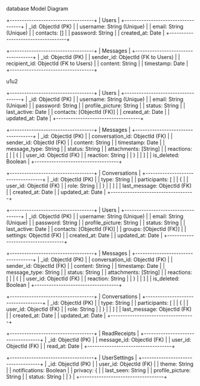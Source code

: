 database Model Diagram

+-----------------------------------+
|               Users               |
+-----------------------------------+
| _id: ObjectId (PK)                |
| username: String (Unique)         |
| email: String (Unique)            |
| contacts: []         |
| password: String                  |
| created_at: Date                  |
+-----------------------------------+

+-----------------------------------+
|              Messages             |
+-----------------------------------+
| _id: ObjectId (PK)                |
| sender_id: ObjectId (FK to Users) |
| recipient_id: ObjectId (FK to Users) |
| content: String                   |
| timestamp: Date                   |
+-----------------------------------+




u1u2




+-----------------------------------+
|              Users                |
+-----------------------------------+
| _id: ObjectId (PK)                |
| username: String (Unique)         |
| email: String (Unique)            |
| password: String                  |
| profile_picture: String           |
| status: String                    |
| last_active: Date                 |
| contacts: [ObjectId (FK)]         |
| created_at: Date                  |
| updated_at: Date                  |
+-----------------------------------+

+-----------------------------------+
|            Messages               |
+-----------------------------------+
| _id: ObjectId (PK)                |
| conversation_id: ObjectId (FK)    |
| sender_id: ObjectId (FK)          |
| content: String                   |
| timestamp: Date                   |
| message_type: String              |
| status: String                    |
| attachments: [String]             |
| reactions: [                      |
|   {                               |
|     user_id: ObjectId (FK)        |
|     reaction: String              |
|   }                               |
| ]                                 |
| is_deleted: Boolean               |
+-----------------------------------+

+-----------------------------------+
|          Conversations            |
+-----------------------------------+
| _id: ObjectId (PK)                |
| type: String                      |
| participants: [                   |
|   {                               |
|     user_id: ObjectId (FK)        |
|     role: String                  |
|   }                               |
| ]                                 |
| last_message: ObjectId (FK)       |
| created_at: Date                  |
| updated_at: Date                  |
+-----------------------------------+
<!-- ================================================ -->
<!-- ================================================ -->
<!-- ================================================ -->
<!-- ================================================ -->
<!-- ================================================ -->
<!-- ================================================ -->

+-----------------------------------+
|              Users                |
+-----------------------------------+
| _id: ObjectId (PK)                |
| username: String (Unique)         |
| email: String (Unique)            |
| password: String                  |
| profile_picture: String           |
| status: String                    |
| last_active: Date                 |
| contacts: [ObjectId (FK)]         |
| groups: [ObjectId (FK)]           |
| settings: ObjectId (FK)           |
| created_at: Date                  |
| updated_at: Date                  |
+-----------------------------------+

+-----------------------------------+
|            Messages               |
+-----------------------------------+
| _id: ObjectId (PK)                |
| conversation_id: ObjectId (FK)    |
| sender_id: ObjectId (FK)          |
| content: String                   |
| timestamp: Date                   |
| message_type: String              |
| status: String                    |
| attachments: [String]             |
| reactions: [                      |
|   {                               |
|     user_id: ObjectId (FK)        |
|     reaction: String              |
|   }                               |
| ]                                 |
| is_deleted: Boolean               |
+-----------------------------------+

+-----------------------------------+
|          Conversations            |
+-----------------------------------+
| _id: ObjectId (PK)                |
| type: String                      |
| participants: [                   |
|   {                               |
|     user_id: ObjectId (FK)        |
|     role: String                  |
|   }                               |
| ]                                 |
| last_message: ObjectId (FK)       |
| created_at: Date                  |
| updated_at: Date                  |
+-----------------------------------+

+-----------------------------------+
|          ReadReceipts             |
+-----------------------------------+
| _id: ObjectId (PK)                |
| message_id: ObjectId (FK)         |
| user_id: ObjectId (FK)            |
| read_at: Date                     |
+-----------------------------------+

+-----------------------------------+
|         UserSettings              |
+-----------------------------------+
| _id: ObjectId (PK)                |
| user_id: ObjectId (FK)            |
| theme: String                     |
| notifications: Boolean            |
| privacy: {                        |
|   last_seen: String               |
|   profile_picture: String         |
|   status: String                  |
| }                                 |
+-----------------------------------+

